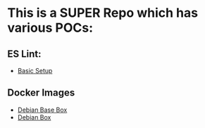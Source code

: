 # This is a SUPER Repo which has various POCs:

## ES Lint:
  - [Basic Setup](https://github.com/appsparkler/poc/tree/poc/eslint-basic)

## Docker Images
  - [Debian Base Box](https://github.com/appsparkler/poc/tree/poc/debian-base-box)
  - [Debian Box](https://github.com/appsparkler/poc/tree/poc/debian-box)
